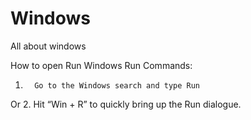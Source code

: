 # Windows
All about windows


How to open Run Windows Run Commands:
1.       Go to the Windows search and type Run
Or
2.       Hit “Win + R” to quickly bring up the Run dialogue.


